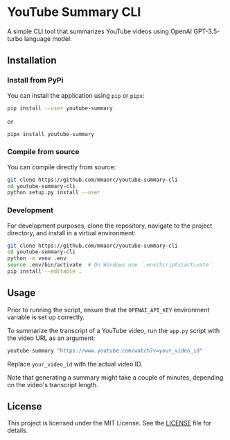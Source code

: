 # YouTube Summary CLI

A simple CLI tool that summarizes YouTube videos using OpenAI GPT-3.5-turbo language model.

## Installation

### Install from PyPi
You can install the application using `pip` or `pipx`:
```bash
pip install --user youtube-summary
```
or
```bash
pipx install youtube-summary
```

### Compile from source

You can compile directly from source:
```bash
git clone https://github.com/mmaorc/youtube-summary-cli
cd youtube-summary-cli
python setup.py install --user
```


### Development
For development purposes, clone the repository, navigate to the project directory, and install in a virtual environment:

```bash
git clone https://github.com/mmaorc/youtube-summary-cli
cd youtube-summary-cli
python -m venv .env
source .env/bin/activate  # On Windows use `.env\Scripts\activate`
pip install --editable .
```


## Usage

Prior to running the script, ensure that the `OPENAI_API_KEY` environment variable is set up correctly.

To summarize the transcript of a YouTube video, run the `app.py` script with the video URL as an argument:

```bash
youtube-summary "https://www.youtube.com/watch?v=your_video_id"
```

Replace `your_video_id` with the actual video ID.

Note that generating a summary might take a couple of minutes, depending on the video's transcript length.

## License

This project is licensed under the MIT License. See the [LICENSE](./LICENSE) file for details.